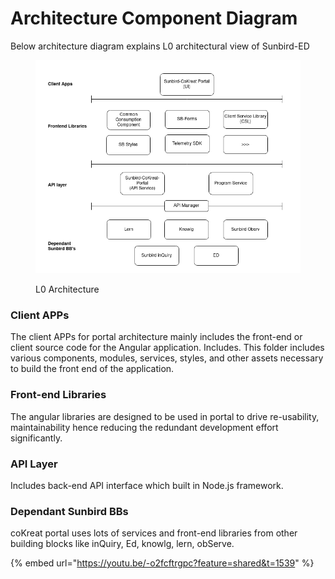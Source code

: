 # Architecture Component Diagram

Below architecture diagram explains L0 architectural view of Sunbird-ED

<figure><img src="../../../.gitbook/assets/portal-l0.png" alt=""><figcaption><p>L0 Architecture </p></figcaption></figure>

### Client APPs

The client APPs for portal architecture mainly includes the front-end or client source code for the Angular application. Includes. This folder includes various components, modules, services, styles, and other assets necessary to build the front end of the application.&#x20;

### Front-end Libraries

The angular libraries are designed to be used in portal to drive re-usability, maintainability hence reducing the redundant development effort significantly.&#x20;

### API Layer

Includes back-end API interface which built in Node.js framework.&#x20;

### Dependant Sunbird BBs

coKreat portal uses lots of services and front-end libraries from other building blocks like inQuiry, Ed, knowlg, lern, obServe.

{% embed url="https://youtu.be/-o2fcftrgpc?feature=shared&t=1539" %}
